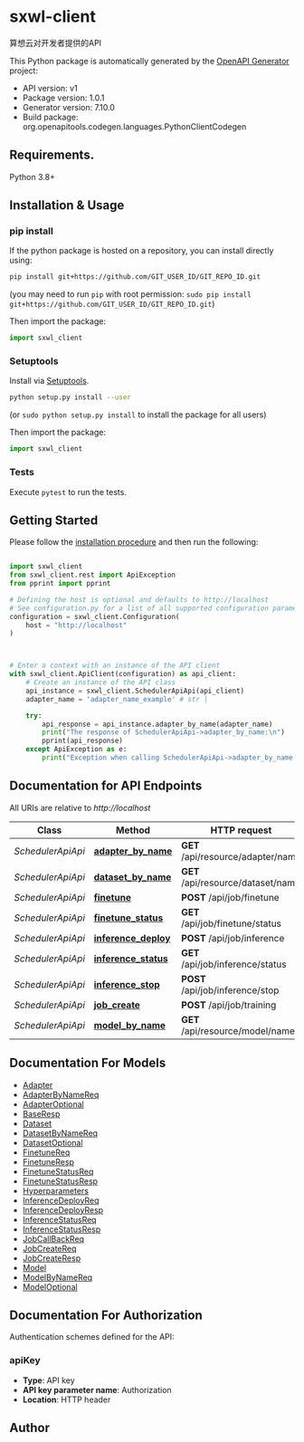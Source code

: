 # sxwl-client
算想云对开发者提供的API

This Python package is automatically generated by the [OpenAPI Generator](https://openapi-generator.tech) project:

- API version: v1
- Package version: 1.0.1
- Generator version: 7.10.0
- Build package: org.openapitools.codegen.languages.PythonClientCodegen

## Requirements.

Python 3.8+

## Installation & Usage
### pip install

If the python package is hosted on a repository, you can install directly using:

```sh
pip install git+https://github.com/GIT_USER_ID/GIT_REPO_ID.git
```
(you may need to run `pip` with root permission: `sudo pip install git+https://github.com/GIT_USER_ID/GIT_REPO_ID.git`)

Then import the package:
```python
import sxwl_client
```

### Setuptools

Install via [Setuptools](http://pypi.python.org/pypi/setuptools).

```sh
python setup.py install --user
```
(or `sudo python setup.py install` to install the package for all users)

Then import the package:
```python
import sxwl_client
```

### Tests

Execute `pytest` to run the tests.

## Getting Started

Please follow the [installation procedure](#installation--usage) and then run the following:

```python

import sxwl_client
from sxwl_client.rest import ApiException
from pprint import pprint

# Defining the host is optional and defaults to http://localhost
# See configuration.py for a list of all supported configuration parameters.
configuration = sxwl_client.Configuration(
    host = "http://localhost"
)



# Enter a context with an instance of the API client
with sxwl_client.ApiClient(configuration) as api_client:
    # Create an instance of the API class
    api_instance = sxwl_client.SchedulerApiApi(api_client)
    adapter_name = 'adapter_name_example' # str | 

    try:
        api_response = api_instance.adapter_by_name(adapter_name)
        print("The response of SchedulerApiApi->adapter_by_name:\n")
        pprint(api_response)
    except ApiException as e:
        print("Exception when calling SchedulerApiApi->adapter_by_name: %s\n" % e)

```

## Documentation for API Endpoints

All URIs are relative to *http://localhost*

Class | Method | HTTP request | Description
------------ | ------------- | ------------- | -------------
*SchedulerApiApi* | [**adapter_by_name**](docs/SchedulerApiApi.md#adapter_by_name) | **GET** /api/resource/adapter/name | 
*SchedulerApiApi* | [**dataset_by_name**](docs/SchedulerApiApi.md#dataset_by_name) | **GET** /api/resource/dataset/name | 
*SchedulerApiApi* | [**finetune**](docs/SchedulerApiApi.md#finetune) | **POST** /api/job/finetune | 
*SchedulerApiApi* | [**finetune_status**](docs/SchedulerApiApi.md#finetune_status) | **GET** /api/job/finetune/status | 
*SchedulerApiApi* | [**inference_deploy**](docs/SchedulerApiApi.md#inference_deploy) | **POST** /api/job/inference | 
*SchedulerApiApi* | [**inference_status**](docs/SchedulerApiApi.md#inference_status) | **GET** /api/job/inference/status | 
*SchedulerApiApi* | [**inference_stop**](docs/SchedulerApiApi.md#inference_stop) | **POST** /api/job/inference/stop | 
*SchedulerApiApi* | [**job_create**](docs/SchedulerApiApi.md#job_create) | **POST** /api/job/training | 
*SchedulerApiApi* | [**model_by_name**](docs/SchedulerApiApi.md#model_by_name) | **GET** /api/resource/model/name | 


## Documentation For Models

 - [Adapter](docs/Adapter.md)
 - [AdapterByNameReq](docs/AdapterByNameReq.md)
 - [AdapterOptional](docs/AdapterOptional.md)
 - [BaseResp](docs/BaseResp.md)
 - [Dataset](docs/Dataset.md)
 - [DatasetByNameReq](docs/DatasetByNameReq.md)
 - [DatasetOptional](docs/DatasetOptional.md)
 - [FinetuneReq](docs/FinetuneReq.md)
 - [FinetuneResp](docs/FinetuneResp.md)
 - [FinetuneStatusReq](docs/FinetuneStatusReq.md)
 - [FinetuneStatusResp](docs/FinetuneStatusResp.md)
 - [Hyperparameters](docs/Hyperparameters.md)
 - [InferenceDeployReq](docs/InferenceDeployReq.md)
 - [InferenceDeployResp](docs/InferenceDeployResp.md)
 - [InferenceStatusReq](docs/InferenceStatusReq.md)
 - [InferenceStatusResp](docs/InferenceStatusResp.md)
 - [JobCallBackReq](docs/JobCallBackReq.md)
 - [JobCreateReq](docs/JobCreateReq.md)
 - [JobCreateResp](docs/JobCreateResp.md)
 - [Model](docs/Model.md)
 - [ModelByNameReq](docs/ModelByNameReq.md)
 - [ModelOptional](docs/ModelOptional.md)


<a id="documentation-for-authorization"></a>
## Documentation For Authorization


Authentication schemes defined for the API:
<a id="apiKey"></a>
### apiKey

- **Type**: API key
- **API key parameter name**: Authorization
- **Location**: HTTP header


## Author




